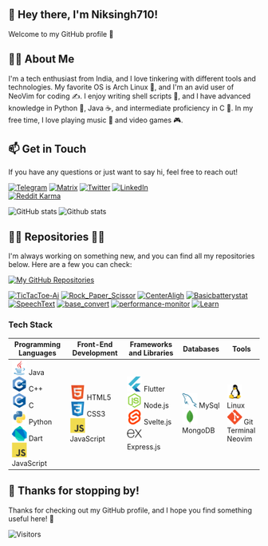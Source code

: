 ## 👋 Hey there, I'm Niksingh710!

Welcome to my GitHub profile 🎉

## 👨‍💻 About Me

I'm a tech enthusiast from India, and I love tinkering with different tools and technologies. My favorite OS is Arch Linux 🐧, and I'm an avid user of NeoVim for coding ✍️. I enjoy writing shell scripts 🐚, and I have advanced knowledge in Python 🐍, Java ☕, and intermediate proficiency in C 🤖. In my free time, I love playing music 🎸 and video games 🎮.

## 📫 Get in Touch

If you have any questions or just want to say hi, feel free to reach out! 

[![Telegram](https://img.shields.io/badge/-Telegram-blue?style=flat-square&logo=telegram&logoColor=white&link=https://t.me/niksingh710/)](https://t.me/niksingh710/)
[![Matrix](https://img.shields.io/badge/-Matrix-black?style=flat-square&logo=matrix&logoColor=white&link=https://matrix.to/#/@niksingh710:matrix.org)](https://matrix.to/#/@niksingh710:matrix.org)
[![Twitter](https://img.shields.io/badge/-Twitter-blue?style=flat-square&logo=twitter&logoColor=white&link=https://twitter.com/niksingh710/)](https://twitter.com/niksingh710/)
[![LinkedIn](https://img.shields.io/badge/-LinkedIn-blue?style=flat-square&logo=linkedin&logoColor=white&link=https://www.linkedin.com/in/niksingh710/)](https://www.linkedin.com/in/niksingh710/)
<br>
[![Reddit Karma](https://img.shields.io/reddit/user-karma/combined/niksingh710?label=karma&logo=reddit)](https://reddit.com/u/niksingh710)


![GitHub stats](https://github-readme-stats.vercel.app/api?username=niksingh710&show_icons=true&theme=dark)
![Github stats](https://github-readme-stats.vercel.app/api/top-langs/?username=niksingh710&show_icons=true&layout=compact&langs_count=16&theme=dark)
## 👨‍💻 Repositories 👨‍💻

I'm always working on something new, and you can find all my repositories below. Here are a few you can check:

[![My GitHub Repositories](https://img.shields.io/badge/My%20GitHub%20Repositories-See%20them%20all-black?style=for-the-badge&logo=github)](https://github.com/niksingh710?tab=repositories)

[![TicTacToe-Ai](https://github-readme-stats.vercel.app/api/pin/?username=niksingh710&repo=TicTacToe-Ai&theme=dark&border_color=#fff&border_radius=10)](https://github.com/niksingh710/TicTacToe-Ai)
[![Rock_Paper_Scissor](https://github-readme-stats.vercel.app/api/pin/?username=niksingh710&repo=Rock_Paper_Scissor&theme=dark&border_color=#fff&border_radius=10)](https://github.com/niksingh710/Rock_Paper_Scissor)
[![CenterAligh](https://github-readme-stats.vercel.app/api/pin/?username=niksingh710&repo=center-align&theme=dark&border_color=#fff&border_radius=10)](https://github.com/niksingh710/center-align)
[![Basicbatterystat](https://github-readme-stats.vercel.app/api/pin/?username=niksingh710&repo=basic-battery-stat&theme=dark&border_color=#fff&border_radius=10)](https://github.com/niksingh710/basic-battery-stat) 
[![SpeechText](https://github-readme-stats.vercel.app/api/pin/?username=niksingh710&repo=SpeechText&theme=dark&border_color=#fff&border_radius=10)](https://github.com/niksingh710/SpeechText) 
[![base_convert](https://github-readme-stats.vercel.app/api/pin/?username=niksingh710&repo=base_convert&theme=dark&border_color=#fff&border_radius=10)](https://github.com/niksingh710/base_convert) 
[![performance-monitor](https://github-readme-stats.vercel.app/api/pin/?username=niksingh710&repo=performance-monitor&theme=dark&border_color=#fff&border_radius=10)](https://github.com/niksingh710/performance-monitor)
[![Learn](https://github-readme-stats.vercel.app/api/pin/?username=niksingh710&repo=Learn&theme=dark&border_color=#fff&border_radius=10)](https://github.com/niksingh710/Learn)

### Tech Stack

|Programming Languages |Front-End Development   |Frameworks and Libraries |Databases |Tools    |
|----------------------|------------------------|--------------------------|----------|---------|
|<img src="https://raw.githubusercontent.com/devicons/devicon/master/icons/java/java-original.svg" alt="Java" width="30" height="30"/> Java<br><img src="https://raw.githubusercontent.com/devicons/devicon/master/icons/cplusplus/cplusplus-original.svg" alt="C++" width="30" height="30"/> C++<br><img src="https://raw.githubusercontent.com/devicons/devicon/master/icons/c/c-original.svg" alt="C" width="30" height="30"/> C<br><img src="https://raw.githubusercontent.com/devicons/devicon/master/icons/python/python-original.svg" alt="Python" width="30" height="30"/> Python<br><img src="https://raw.githubusercontent.com/devicons/devicon/master/icons/dart/dart-original.svg" alt="Dart" width="30" height="30"/> Dart<br><img src="https://raw.githubusercontent.com/devicons/devicon/master/icons/javascript/javascript-original.svg" alt="JavaScript" width="30" height="30"/> JavaScript   |<img src="https://raw.githubusercontent.com/devicons/devicon/master/icons/html5/html5-original.svg" alt="HTML5" width="30" height="30"/> HTML5<br><img src="https://raw.githubusercontent.com/devicons/devicon/master/icons/css3/css3-original.svg" alt="CSS3" width="30" height="30"/> CSS3<br><img src="https://raw.githubusercontent.com/devicons/devicon/master/icons/javascript/javascript-original.svg" alt="JavaScript" width="30" height="30"/> JavaScript |<img src="https://raw.githubusercontent.com/devicons/devicon/master/icons/flutter/flutter-original.svg" alt="Flutter" width="30" height="30"/> Flutter<br><img src="https://raw.githubusercontent.com/devicons/devicon/master/icons/nodejs/nodejs-original.svg" alt="Node.js" width="30" height="30"/> Node.js<br><img src="https://raw.githubusercontent.com/devicons/devicon/master/icons/svelte/svelte-original.svg" alt="Svelte.js" width="30" height="30"/> Svelte.js<br><img src="https://raw.githubusercontent.com/devicons/devicon/master/icons/express/express-original.svg" alt="Express.js" width="30" height="30"/> Express.js  |<img src="https://raw.githubusercontent.com/devicons/devicon/master/icons/mysql/mysql-original.svg" alt="mysql" width="30" height="30"/> MySql <br><img src="https://raw.githubusercontent.com/devicons/devicon/master/icons/mongodb/mongodb-original.svg" alt="MongoDB" width="30" height="30"/> MongoDB   |<img src="https://raw.githubusercontent.com/devicons/devicon/master/icons/linux/linux-original.svg" alt="Linux" width="30" height="30"/> Linux<br><img src="https://raw.githubusercontent.com/devicons/devicon/master/icons/git/git-original.svg" alt="Git" width="30" height="30"/> Git<br>Terminal<br>Neovim|

## 🎉 Thanks for stopping by!

Thanks for checking out my GitHub profile, and I hope you find something useful here! 🙌
<br>

![Visitors](https://visitor-badge.glitch.me/badge?page_id=niksingh710.niksingh710&label=Total%20Visitors&style=flat-square&color=red)
